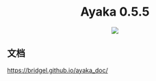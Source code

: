 <div align="center">

# Ayaka 0.5.5

<img src="https://img.shields.io/pypi/pyversions/nonebot-plugin-ayaka">

</div>

## 文档

https://bridgel.github.io/ayaka_doc/
